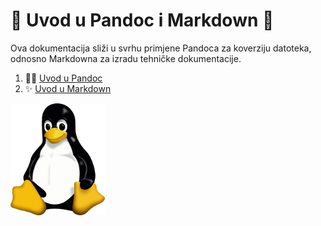 # 🍕 Uvod u Pandoc i Markdown 🍕
Ova dokumentacija sliži u svrhu primjene Pandoca za koverziju datoteka, odnosno Markdowna za izradu tehničke dokumentacije.

1. 🍄‍🟫 [Uvod u Pandoc](docs/02-pandoc-primjeri-konverzije.md)
2. ✨ [Uvod u Markdown](docs/01-markdown-primjeri.md)

<img src="Tux.svg.png" width="30%">

